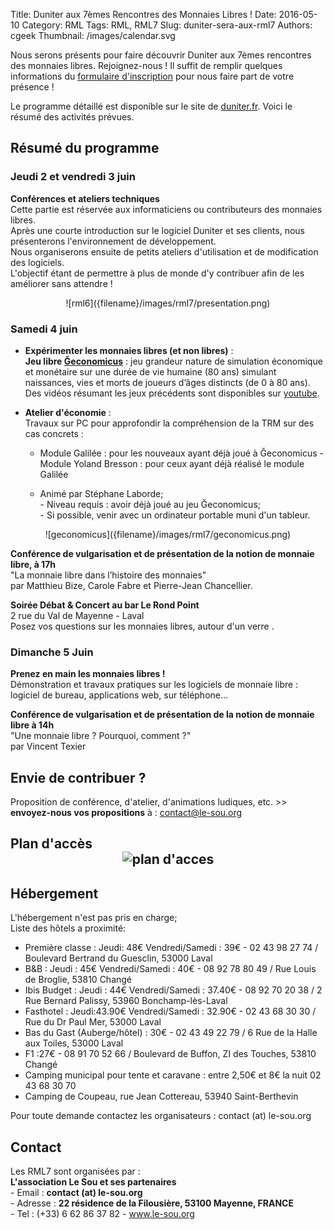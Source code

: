 Title: Duniter aux 7èmes Rencontres des Monnaies Libres !
Date: 2016-05-10
Category: RML
Tags: RML, RML7
Slug: duniter-sera-aux-rml7
Authors: cgeek
Thumbnail: /images/calendar.svg

Nous serons présents pour faire découvrir Duniter aux 7èmes rencontres des monnaies libres.  Rejoignez-nous ! Il suffit de remplir quelques informations du [formulaire d'inscription](https://docs.google.com/forms/d/1CekoZ4EpgU56vWU3IpYCUb3z28kHHjrtdLld7hjdPb8/viewform?c=0&w=1) pour nous faire part de votre présence !

Le programme détaillé est disponible sur le site de [duniter.fr](http://www.duniter.fr/rml-programme/). Voici le résumé des activités prévues.
## Résumé du programme

### Jeudi 2 et vendredi 3 juin

**Conférences et ateliers techniques**</br>  Cette partie est réservée aux informaticiens ou contributeurs des monnaies libres.</br> Après une courte introduction sur le logiciel Duniter et ses clients, nous présenterons l'environnement de développement. </br> Nous organiserons ensuite de petits ateliers d'utilisation et de modification des logiciels.</br> L'objectif étant de permettre à plus de monde d'y contribuer afin de les améliorer sans attendre !

<center>![rml6]({filename}/images/rml7/presentation.png)</center>

### Samedi 4 juin

* **Expérimenter les monnaies libres (et non libres)** :</br> **Jeu libre [Ğeconomicus](http://vtexier.github.io/Geconomicus/)** : jeu grandeur nature de simulation économique et monétaire sur une durée de vie humaine (80 ans) simulant naissances, vies et morts de joueurs d’âges distincts (de 0 à 80 ans). Des vidéos résumant les jeux précédents sont disponibles sur [youtube](https://www.youtube.com/watch?v=R4SIO2VuC2A&list=PL0UDqLtXevvHY5rAyFtql5931VqYyRaoK).

* **Atelier d'économie** : </br> Travaux sur PC pour approfondir la compréhension de la TRM sur des cas concrets :</br>

  - Module Galilée : pour les nouveaux ayant déjà joué à Ğeconomicus   - Module Yoland Bresson : pour ceux ayant déjà réalisé le module Galilée

  - Animé par Stéphane Laborde;</br>   - Niveau requis : avoir déjà joué au jeu Ğeconomicus;</br>   - Si possible, venir avec un ordinateur portable muni d'un tableur.</br>

<center>![geconomicus]({filename}/images/rml7/geconomicus.png)</center>

**Conférence de vulgarisation et de présentation de la notion de monnaie libre, à 17h**</br> "La monnaie libre dans l’histoire des monnaies"</br> par Matthieu Bize, Carole Fabre et Pierre-Jean Chancellier.

**Soirée Débat & Concert au bar Le Rond Point**</br> 2 rue du Val de Mayenne - Laval</br> Posez vos questions sur les monnaies libres, autour d'un verre .
### Dimanche 5 Juin

**Prenez en main les monnaies libres !**</br> Démonstration et travaux pratiques sur les logiciels de monnaie libre :  logiciel de bureau, applications web, sur téléphone...

**Conférence de vulgarisation et de présentation de la notion de monnaie libre à 14h**</br> "Une monnaie libre ? Pourquoi, comment ?"</br> par Vincent Texier

## Envie de contribuer ?

Proposition de conférence, d'atelier, d'animations ludiques, etc. >> **envoyez-nous vos propositions** à : [contact@le-sou.org](mailto:contact@le-sou.org)     

## Plan d'accès <center>![plan d'acces]({filename}/images/rml7/plan_technopole_laval.jpg)</center>

## Hébergement

L'hébergement n'est pas pris en charge; </br> Liste des hôtels a proximité:</br>

 * Première classe : Jeudi: 48€  Vendredi/Samedi : 39€         - 02 43 98 27 74 / Boulevard Bertrand du Guesclin, 53000 Laval
 * B&B : Jeudi : 45€ Vendredi/Samedi : 40€                        - 08 92 78 80 49 / Rue Louis de Broglie, 53810 Changé
 * Ibis Budget : Jeudi : 44€  Vendredi/Samedi : 37.40€        - 08 92 70 20 38 / 2 Rue Bernard Palissy, 53960 Bonchamp-lès-Laval
 * Fasthotel : Jeudi:43.90€  Vendredi/Samedi : 32.90€         - 02 43 68 30 30 / Rue du Dr Paul Mer, 53000 Laval
 * Bas du Gast (Auberge/hôtel) : 30€                                   - 02 43 49 22 79 / 6 Rue de la Halle aux Toiles, 53000 Laval
 * F1 :27€                                                                             - 08 91 70 52 66 / Boulevard de Buffon, ZI des Touches, 53810 Changé
 * Camping municipal pour tente et caravane : entre 2,50€ et 8€ la nuit  02 43 68 30 70
 * Camping de Coupeau, rue Jean Cottereau, 53940 Saint-Berthevin

Pour toute demande contactez les organisateurs : contact (at) le-sou.org

## Contact

Les RML7 sont organisées par :</br> **L'association Le Sou et ses partenaires**</br>   - Email : **contact (at) le-sou.org**</br>   - Adresse :  **22 résidence de la Filousière, 53100 Mayenne, FRANCE**</br>   - Tel : (+33) 6 62 86 37 82 - www.le-sou.org

  
